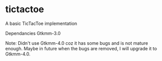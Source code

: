 # tictactoe
 A basic TicTacToe implementation

Dependancies
 Gtkmm-3.0 
 
Note: Didn't use Gtkmm-4.0 coz it has some bugs and is not mature enough.
 Maybe in future when the bugs are removed, I will upgrade it to Gtkmm-4.0.

